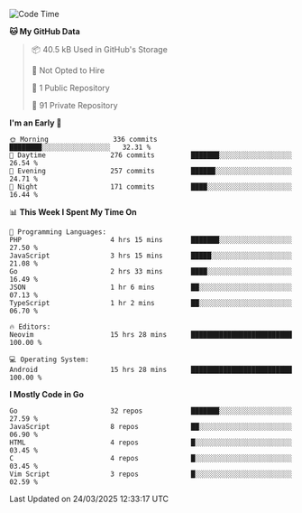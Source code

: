 
<!--START_SECTION:waka-->
![Code Time](http://img.shields.io/badge/Code%20Time-5%2C813%20hrs%2030%20mins-blue)

**🐱 My GitHub Data** 

> 📦 40.5 kB Used in GitHub's Storage 
 > 
> 🚫 Not Opted to Hire
 > 
> 📜 1 Public Repository 
 > 
> 🔑 91 Private Repository 
 > 
**I'm an Early 🐤** 

```text
🌞 Morning                336 commits         ████████░░░░░░░░░░░░░░░░░   32.31 % 
🌆 Daytime                276 commits         ███████░░░░░░░░░░░░░░░░░░   26.54 % 
🌃 Evening                257 commits         ██████░░░░░░░░░░░░░░░░░░░   24.71 % 
🌙 Night                  171 commits         ████░░░░░░░░░░░░░░░░░░░░░   16.44 % 
```


📊 **This Week I Spent My Time On** 

```text
💬 Programming Languages: 
PHP                      4 hrs 15 mins       ███████░░░░░░░░░░░░░░░░░░   27.50 % 
JavaScript               3 hrs 15 mins       █████░░░░░░░░░░░░░░░░░░░░   21.08 % 
Go                       2 hrs 33 mins       ████░░░░░░░░░░░░░░░░░░░░░   16.49 % 
JSON                     1 hr 6 mins         ██░░░░░░░░░░░░░░░░░░░░░░░   07.13 % 
TypeScript               1 hr 2 mins         ██░░░░░░░░░░░░░░░░░░░░░░░   06.70 % 

🔥 Editors: 
Neovim                   15 hrs 28 mins      █████████████████████████   100.00 % 

💻 Operating System: 
Android                  15 hrs 28 mins      █████████████████████████   100.00 % 
```

**I Mostly Code in Go** 

```text
Go                       32 repos            ███████░░░░░░░░░░░░░░░░░░   27.59 % 
JavaScript               8 repos             ██░░░░░░░░░░░░░░░░░░░░░░░   06.90 % 
HTML                     4 repos             █░░░░░░░░░░░░░░░░░░░░░░░░   03.45 % 
C                        4 repos             █░░░░░░░░░░░░░░░░░░░░░░░░   03.45 % 
Vim Script               3 repos             █░░░░░░░░░░░░░░░░░░░░░░░░   02.59 % 
```




 Last Updated on 24/03/2025 12:33:17 UTC
<!--END_SECTION:waka-->
